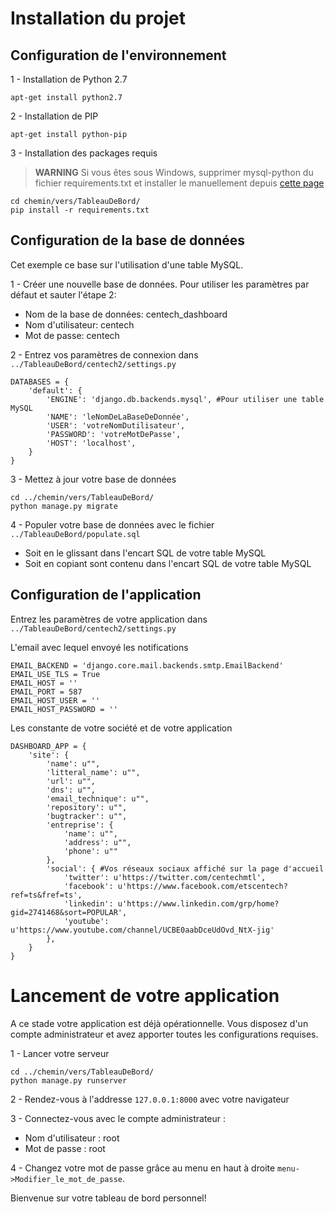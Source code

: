 # Installation du projet

## Configuration de l'environnement

 1 - Installation de Python 2.7

```apt-get install python2.7```

 2 - Installation de PIP

```apt-get install python-pip```

 3 - Installation des packages requis

>**WARNING** Si vous êtes sous Windows, supprimer mysql-python du fichier requirements.txt et installer le manuellement depuis [cette page](https://pypi.python.org/pypi/MySQL-python/1.2.5)

```
cd chemin/vers/TableauDeBord/
pip install -r requirements.txt
```

## Configuration de la base de données

Cet exemple ce base sur l'utilisation d'une table MySQL.

 1 - Créer une nouvelle base de données. Pour utiliser les paramètres par défaut et sauter l'étape 2:
 * Nom de la base de données: centech_dashboard
 * Nom d'utilisateur: centech
 * Mot de passe: centech

 2 - Entrez vos paramètres de connexion dans `../TableauDeBord/centech2/settings.py`

```
DATABASES = {
    'default': {
        'ENGINE': 'django.db.backends.mysql', #Pour utiliser une table MySQL
        'NAME': 'leNomDeLaBaseDeDonnée',
        'USER': 'votreNomDutilisateur', 
        'PASSWORD': 'votreMotDePasse',
        'HOST': 'localhost',
    }
}
```
 3 - Mettez à jour votre base de données
 
 ```
 cd ../chemin/vers/TableauDeBord/
 python manage.py migrate
 ```
 
 4 - Populer votre base de données avec le fichier `../TableauDeBord/populate.sql`
  * Soit en le glissant dans l'encart SQL de votre table MySQL
  * Soit en copiant sont contenu dans l'encart SQL de votre table MySQL

## Configuration de l'application

Entrez les paramètres de votre application dans `../TableauDeBord/centech2/settings.py`

L'email avec lequel envoyé les notifications
```
EMAIL_BACKEND = 'django.core.mail.backends.smtp.EmailBackend'
EMAIL_USE_TLS = True
EMAIL_HOST = ''
EMAIL_PORT = 587
EMAIL_HOST_USER = ''
EMAIL_HOST_PASSWORD = ''
```

Les constante de votre société et de votre application
```
DASHBOARD_APP = {
    'site': {
        'name': u"",
        'litteral_name': u"",
        'url': u"",
        'dns': u"",
        'email_technique': u"",
        'repository': u"",
        'bugtracker': u"",
        'entreprise': {
            'name': u"",
            'address': u"",
            'phone': u""
        },
        'social': { #Vos réseaux sociaux affiché sur la page d'accueil
            'twitter': u'https://twitter.com/centechmtl',
            'facebook': u'https://www.facebook.com/etscentech?ref=ts&fref=ts',
            'linkedin': u'https://www.linkedin.com/grp/home?gid=2741468&sort=POPULAR',
            'youtube': u'https://www.youtube.com/channel/UCBE0aabDceUdOvd_NtX-jig'
        },
    }
}
```

# Lancement de votre application

A ce stade votre application est déjà opérationnelle. Vous disposez d'un compte administrateur et avez apporter toutes les configurations requises.

1 - Lancer votre serveur
```
cd ../chemin/vers/TableauDeBord/
python manage.py runserver
```

 2 - Rendez-vous à l'addresse `127.0.0.1:8000` avec votre navigateur

 3 - Connectez-vous avec le compte administrateur : 
 * Nom d'utilisateur : root
 * Mot de passe : root
 
4 - Changez votre mot de passe grâce au menu en haut à droite `menu->Modifier_le_mot_de_passe`.
 
Bienvenue sur votre tableau de bord personnel!

